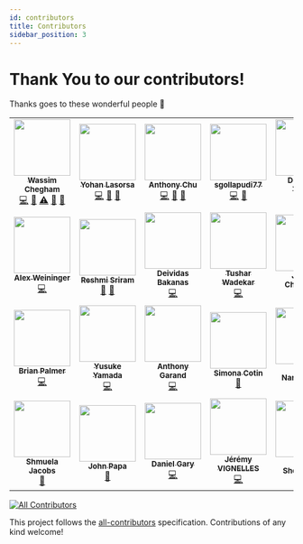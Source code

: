 ```yaml
---
id: contributors
title: Contributors
sidebar_position: 3
---
```


# Thank You to our contributors!

Thanks goes to these wonderful people 🎉

<!-- ALL-CONTRIBUTORS-LIST:START - Do not remove or modify this section -->
<!-- prettier-ignore-start -->
<!-- markdownlint-disable -->
<table>
  <tr>
    <td align="center"><a href="https://wassim.dev/"><img src="https://avatars.githubusercontent.com/u/1699357?v=4?s=100" width="100px;" alt=""/><br /><sub><b>Wassim Chegham</b></sub></a><br /><a href="https://github.com/Azure/static-web-apps-cli/commits?author=manekinekko" title="Code">💻</a> <a href="#maintenance-manekinekko" title="Maintenance">🚧</a> <a href="https://github.com/Azure/static-web-apps-cli/commits?author=manekinekko" title="Tests">⚠️</a> <a href="https://github.com/Azure/static-web-apps-cli/pulls?q=is%3Apr+reviewed-by%3Amanekinekko" title="Reviewed Pull Requests">👀</a> <a href="#tool-manekinekko" title="Tools">🔧</a></td>
    <td align="center"><a href="https://github.com/sinedied"><img src="https://avatars.githubusercontent.com/u/593151?v=4?s=100" width="100px;" alt=""/><br /><sub><b>Yohan Lasorsa</b></sub></a><br /><a href="https://github.com/Azure/static-web-apps-cli/commits?author=sinedied" title="Code">💻</a> <a href="https://github.com/Azure/static-web-apps-cli/commits?author=sinedied" title="Documentation">📖</a> <a href="https://github.com/Azure/static-web-apps-cli/pulls?q=is%3Apr+reviewed-by%3Asinedied" title="Reviewed Pull Requests">👀</a></td>
    <td align="center"><a href="https://anthonychu.ca/"><img src="https://avatars.githubusercontent.com/u/3982077?v=4?s=100" width="100px;" alt=""/><br /><sub><b>Anthony Chu</b></sub></a><br /><a href="https://github.com/Azure/static-web-apps-cli/commits?author=anthonychu" title="Code">💻</a> <a href="#projectManagement-anthonychu" title="Project Management">📆</a> <a href="https://github.com/Azure/static-web-apps-cli/commits?author=anthonychu" title="Documentation">📖</a></td>
    <td align="center"><a href="https://github.com/sgollapudi77"><img src="https://avatars.githubusercontent.com/u/85578033?v=4?s=100" width="100px;" alt=""/><br /><sub><b>sgollapudi77</b></sub></a><br /><a href="https://github.com/Azure/static-web-apps-cli/commits?author=sgollapudi77" title="Code">💻</a> <a href="#maintenance-sgollapudi77" title="Maintenance">🚧</a></td>
    <td align="center"><a href="https://devansuyadav.live/"><img src="https://avatars.githubusercontent.com/u/62554685?v=4?s=100" width="100px;" alt=""/><br /><sub><b>Devansu Yadav</b></sub></a><br /><a href="https://github.com/Azure/static-web-apps-cli/commits?author=Devansu-Yadav" title="Code">💻</a></td>
    <td align="center"><a href="https://www.aaron-powell.com/"><img src="https://avatars.githubusercontent.com/u/434140?v=4?s=100" width="100px;" alt=""/><br /><sub><b>Aaron Powell</b></sub></a><br /><a href="https://github.com/Azure/static-web-apps-cli/commits?author=aaronpowell" title="Code">💻</a></td>
    <td align="center"><a href="https://github.com/horihiro"><img src="https://avatars.githubusercontent.com/u/4566555?v=4?s=100" width="100px;" alt=""/><br /><sub><b>Hirofumi Horikawa</b></sub></a><br /><a href="https://github.com/Azure/static-web-apps-cli/commits?author=horihiro" title="Code">💻</a></td>
  </tr>
  <tr>
    <td align="center"><a href="https://github.com/alexweininger"><img src="https://avatars.githubusercontent.com/u/12476526?v=4?s=100" width="100px;" alt=""/><br /><sub><b>Alex Weininger</b></sub></a><br /><a href="https://github.com/Azure/static-web-apps-cli/commits?author=alexweininger" title="Code">💻</a></td>
    <td align="center"><a href="https://github.com/Reshmi-Sriram"><img src="https://avatars.githubusercontent.com/u/85954235?v=4?s=100" width="100px;" alt=""/><br /><sub><b>Reshmi Sriram</b></sub></a><br /><a href="https://github.com/Azure/static-web-apps-cli/commits?author=Reshmi-Sriram" title="Documentation">📖</a> <a href="#projectManagement-Reshmi-Sriram" title="Project Management">📆</a></td>
    <td align="center"><a href="https://bakanas.lt/"><img src="https://avatars.githubusercontent.com/u/13733045?v=4?s=100" width="100px;" alt=""/><br /><sub><b>Deividas Bakanas</b></sub></a><br /><a href="https://github.com/Azure/static-web-apps-cli/commits?author=DeividasBakanas" title="Code">💻</a></td>
    <td align="center"><a href="http://tush.wordpress.com/"><img src="https://avatars.githubusercontent.com/u/153876?v=4?s=100" width="100px;" alt=""/><br /><sub><b>Tushar Wadekar</b></sub></a><br /><a href="https://github.com/Azure/static-web-apps-cli/commits?author=tush" title="Code">💻</a></td>
    <td align="center"><a href="http://jameschambers.com/"><img src="https://avatars.githubusercontent.com/u/1197383?v=4?s=100" width="100px;" alt=""/><br /><sub><b>James Chambers</b></sub></a><br /><a href="https://github.com/Azure/static-web-apps-cli/commits?author=MisterJames" title="Documentation">📖</a></td>
    <td align="center"><a href="https://www.watfordconsulting.com/"><img src="https://avatars.githubusercontent.com/u/5949502?v=4?s=100" width="100px;" alt=""/><br /><sub><b>Daniel Watford</b></sub></a><br /><a href="https://github.com/Azure/static-web-apps-cli/commits?author=danwatford" title="Code">💻</a></td>
    <td align="center"><a href="http://www.jenlooper.com/"><img src="https://avatars.githubusercontent.com/u/1450004?v=4?s=100" width="100px;" alt=""/><br /><sub><b>Jen Looper</b></sub></a><br /><a href="https://github.com/Azure/static-web-apps-cli/commits?author=jlooper" title="Documentation">📖</a></td>
  </tr>
  <tr>
    <td align="center"><a href="http://codekitchen.net/"><img src="https://avatars.githubusercontent.com/u/52172?v=4?s=100" width="100px;" alt=""/><br /><sub><b>Brian Palmer</b></sub></a><br /><a href="https://github.com/Azure/static-web-apps-cli/commits?author=codekitchen" title="Code">💻</a></td>
    <td align="center"><a href="http://teitoku-window.hatenablog.com/"><img src="https://avatars.githubusercontent.com/u/1955233?v=4?s=100" width="100px;" alt=""/><br /><sub><b>Yusuke Yamada</b></sub></a><br /><a href="https://github.com/Azure/static-web-apps-cli/commits?author=yamachu" title="Code">💻</a></td>
    <td align="center"><a href="https://github.com/garand"><img src="https://avatars.githubusercontent.com/u/82437?v=4?s=100" width="100px;" alt=""/><br /><sub><b>Anthony Garand</b></sub></a><br /><a href="https://github.com/Azure/static-web-apps-cli/commits?author=garand" title="Code">💻</a></td>
    <td align="center"><a href="https://github.com/simonaco"><img src="https://avatars.githubusercontent.com/u/1573904?v=4?s=100" width="100px;" alt=""/><br /><sub><b>Simona Cotin</b></sub></a><br /><a href="https://github.com/Azure/static-web-apps-cli/commits?author=simonaco" title="Documentation">📖</a></td>
    <td align="center"><a href="http://www.linkedin.com/in/nityan"><img src="https://avatars.githubusercontent.com/u/279083?v=4?s=100" width="100px;" alt=""/><br /><sub><b>Nitya Narasimhan</b></sub></a><br /><a href="https://github.com/Azure/static-web-apps-cli/commits?author=nitya" title="Documentation">📖</a></td>
    <td align="center"><a href="https://github.com/GeekTrainer"><img src="https://avatars.githubusercontent.com/u/6109729?v=4?s=100" width="100px;" alt=""/><br /><sub><b>Christopher Harrison</b></sub></a><br /><a href="https://github.com/Azure/static-web-apps-cli/commits?author=GeekTrainer" title="Code">💻</a></td>
    <td align="center"><a href="https://www.santoshyadav.dev/"><img src="https://avatars.githubusercontent.com/u/11923975?v=4?s=100" width="100px;" alt=""/><br /><sub><b>Santosh Yadav</b></sub></a><br /><a href="https://github.com/Azure/static-web-apps-cli/commits?author=santoshyadavdev" title="Code">💻</a></td>
  </tr>
  <tr>
    <td align="center"><a href="https://github.com/shmool"><img src="https://avatars.githubusercontent.com/u/4953875?v=4?s=100" width="100px;" alt=""/><br /><sub><b>Shmuela Jacobs</b></sub></a><br /><a href="https://github.com/Azure/static-web-apps-cli/commits?author=shmool" title="Documentation">📖</a></td>
    <td align="center"><a href="http://johnpapa.net/"><img src="https://avatars.githubusercontent.com/u/1202528?v=4?s=100" width="100px;" alt=""/><br /><sub><b>John Papa</b></sub></a><br /><a href="https://github.com/Azure/static-web-apps-cli/commits?author=johnpapa" title="Documentation">📖</a></td>
    <td align="center"><a href="https://github.com/danielgary"><img src="https://avatars.githubusercontent.com/u/5438098?v=4?s=100" width="100px;" alt=""/><br /><sub><b>Daniel Gary</b></sub></a><br /><a href="https://github.com/Azure/static-web-apps-cli/commits?author=danielgary" title="Code">💻</a></td>
    <td align="center"><a href="https://github.com/jeremyVignelles"><img src="https://avatars.githubusercontent.com/u/3399355?v=4?s=100" width="100px;" alt=""/><br /><sub><b>Jérémy VIGNELLES</b></sub></a><br /><a href="https://github.com/Azure/static-web-apps-cli/commits?author=jeremyVignelles" title="Code">💻</a></td>
    <td align="center"><a href="http://craigshoemaker.io/"><img src="https://avatars.githubusercontent.com/u/127797?v=4?s=100" width="100px;" alt=""/><br /><sub><b>Craig Shoemaker</b></sub></a><br /><a href="https://github.com/Azure/static-web-apps-cli/commits?author=craigshoemaker" title="Documentation">📖</a></td>
    <td align="center"><a href="https://github.com/anfibiacreativa"><img src="https://avatars.githubusercontent.com/u/4014025?v=4?s=100" width="100px;" alt=""/><br /><sub><b>Natalia Venditto</b></sub></a><br /><a href="#research-anfibiacreativa" title="Research">🔬</a> <a href="#userTesting-anfibiacreativa" title="User Testing">📓</a></td>
  </tr>
</table>

<!-- markdownlint-restore -->
<!-- prettier-ignore-end -->

<!-- ALL-CONTRIBUTORS-LIST:END -->

<!-- ALL-CONTRIBUTORS-BADGE:START - Do not remove or modify this section -->

[![All Contributors](https://img.shields.io/badge/all_contributors-27-orange.svg?style=flat-square)](#contributors-)

<!-- ALL-CONTRIBUTORS-BADGE:END -->

This project follows the [all-contributors](https://github.com/all-contributors/all-contributors) specification. Contributions of any kind welcome!
